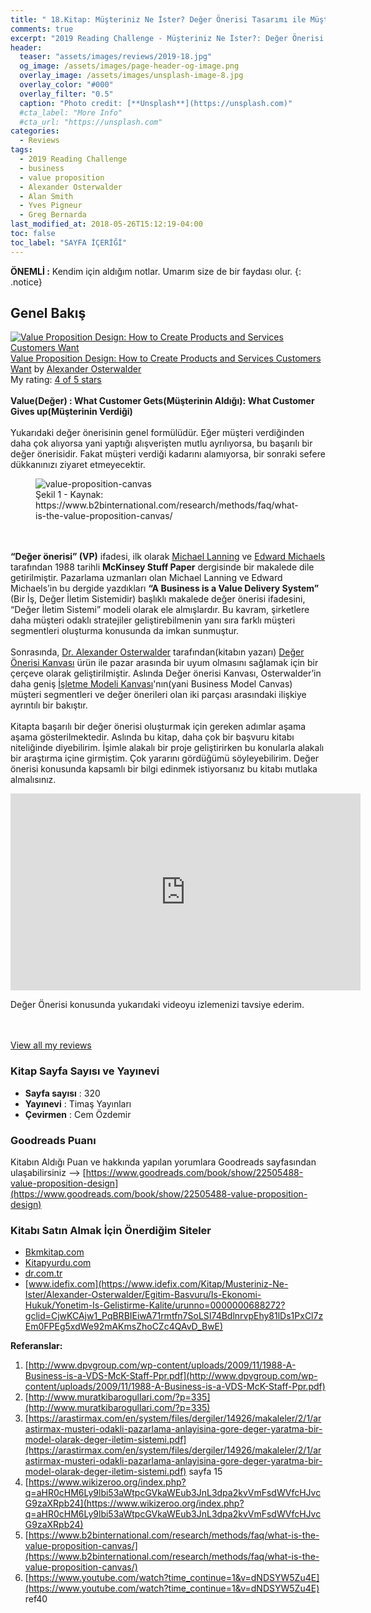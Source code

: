 ```yaml
---
title: " 18.Kitap: Müşteriniz Ne İster? Değer Önerisi Tasarımı ile Müşteri Odaklı Yönetim"
comments: true
excerpt: "2019 Reading Challenge - Müşteriniz Ne İster?: Değer Önerisi Tasarımı ile Müşteri Odaklı Yönetim(Value Proposition Design: How to Create Products and Services Customers Want) - Yazar: Alan Smith, Yves Pigneur, Alexander Osterwalder, Greg Bernarda"
header:
  teaser: "assets/images/reviews/2019-18.jpg"
  og_image: /assets/images/page-header-og-image.png
  overlay_image: /assets/images/unsplash-image-8.jpg
  overlay_color: "#000"
  overlay_filter: "0.5"
  caption: "Photo credit: [**Unsplash**](https://unsplash.com)"
  #cta_label: "More Info"
  #cta_url: "https://unsplash.com"
categories:
  - Reviews
tags:
  - 2019 Reading Challenge
  - business
  - value proposition
  - Alexander Osterwalder
  - Alan Smith
  - Yves Pigneur
  - Greg Bernarda
last_modified_at: 2018-05-26T15:12:19-04:00
toc: false
toc_label: "SAYFA İÇERİĞİ"
---
```




**ÖNEMLİ :** Kendim için aldığım notlar. Umarım size de bir faydası olur.
{: .notice}

## Genel Bakış

<a href="https://www.goodreads.com/book/show/22505488-value-proposition-design" style="float: left; padding-right: 20px"><img border="0" alt="Value Proposition Design: How to Create Products and Services Customers Want" src="https://i.gr-assets.com/images/S/compressed.photo.goodreads.com/books/1410066532l/22505488._SX98_.jpg" /></a><a href="https://www.goodreads.com/book/show/22505488-value-proposition-design">Value Proposition Design: How to Create Products and Services Customers Want</a> by <a href="https://www.goodreads.com/author/show/3309113.Alexander_Osterwalder">Alexander Osterwalder</a><br/>
My rating: <a href="https://www.goodreads.com/review/show/2833591874">4 of 5 stars</a><br /><br />
<b>Value(Değer) : What Customer Gets(Müşterinin Aldığı): What Customer Gives up(Müşterinin Verdiği)</b><br /><br />Yukarıdaki değer önerisinin genel formülüdür. Eğer müşteri verdiğinden daha çok alıyorsa yani yaptığı alışverişten mutlu ayrılıyorsa, bu başarılı bir değer önerisidir. Fakat müşteri verdiği kadarını alamıyorsa, bir sonraki sefere dükkanınızı ziyaret etmeyecektir.

<figure >
  <img src="{{ site.url }}{{ site.baseurl }}/assets/images/reviews/value-proposition-canvas.png" alt="value-proposition-canvas">
  <figcaption>Şekil 1 - Kaynak: https://www.b2binternational.com/research/methods/faq/what-is-the-value-proposition-canvas/ </figcaption>
</figure>

<br /><br /><b>“Değer önerisi” (VP)</b> ifadesi, ilk olarak <u>Michael Lanning</u> ve <u>Edward Michaels</u> tarafından 1988 tarihli <b>McKinsey Stuff Paper</b> dergisinde bir makalede dile getirilmiştir. Pazarlama uzmanları olan Michael Lanning ve Edward Michaels’in bu dergide yazdıkları <b>“A Business is a Value Delivery System”</b> (Bir İş, Değer İletim Sistemidir) başlıklı makalede değer önerisi ifadesini, “Değer İletim Sistemi” modeli olarak ele almışlardır. Bu kavram, şirketlere daha müşteri odaklı stratejiler geliştirebilmenin yanı sıra farklı müşteri segmentleri oluşturma konusunda da imkan sunmuştur.<br /><br />Sonrasında, <u>Dr. Alexander Osterwalder</u> tarafından(kitabın yazarı) <u>Değer Önerisi Kanvası</u> ürün ile pazar arasında bir uyum olmasını sağlamak için bir çerçeve olarak geliştirilmiştir. Aslında Değer önerisi Kanvası, Osterwalder’in daha geniş <u>İşletme Modeli Kanvası</u>'nın(yani Business Model Canvas) müşteri segmentleri ve değer önerileri olan iki parçası arasındaki ilişkiye ayrıntılı bir bakıştır.<br /><br />Kitapta başarılı bir değer önerisi oluşturmak için gereken adımlar aşama aşama gösterilmektedir. Aslında bu kitap, daha çok bir başvuru kitabı niteliğinde diyebilirim. İşimle alakalı bir proje geliştirirken bu konularla alakalı bir araştırma içine girmiştim. Çok yararını gördüğümü söyleyebilirim. Değer önerisi konusunda kapsamlı bir bilgi edinmek istiyorsanız bu kitabı mutlaka almalısınız.

<iframe width="560" height="315" src="https://www.youtube.com/embed/dNDSYW5Zu4E" frameborder="0" allow="accelerometer; autoplay; encrypted-media; gyroscope; picture-in-picture" allowfullscreen></iframe>

Değer Önerisi konusunda yukarıdaki videoyu izlemenizi tavsiye ederim.

<br/><br/>
<a href="https://www.goodreads.com/review/list/88145705-hasan-elik">View all my reviews</a>



### Kitap Sayfa Sayısı ve Yayınevi
- **Sayfa sayısı** : 320
- **Yayınevi** : Timaş Yayınları
- **Çevirmen** : Cem Özdemir

### Goodreads Puanı

Kitabın Aldığı Puan ve hakkında yapılan yorumlara Goodreads sayfasından ulaşabilirsiniz --> [https://www.goodreads.com/book/show/22505488-value-proposition-design](https://www.goodreads.com/book/show/22505488-value-proposition-design)

### Kitabı Satın Almak İçin Önerdiğim Siteler

- [Bkmkitap.com](https://www.bkmkitap.com/musteriniz-ne-ister?gclid=CjwKCAjw1_PqBRBIEiwA71rmtTAjOSz_gvie1vF3b8WDMeVjfZ4o9aB9pJ2dp-h_q0HES3oGrY9C7hoCPOIQAvD_BwE)
- [Kitapyurdu.com](https://www.kitapyurdu.com/kitap/musteriniz-ne-ister/392708.html?gclid=CjwKCAjw1_PqBRBIEiwA71rmtUt9NiFxn5dJrHiaAHZ31NhOM3cMcdKBZMgaFcv2QcYIir4jDsMYHxoCGTEQAvD_BwE)
- [dr.com.tr](https://www.dr.com.tr/Kitap/Musteriniz-Ne-Ister/Alexander-Osterwalder/Egitim-Basvuru/Is-Ekonomi-Hukuk/Yonetim-Is-Gelistirme-Kalite/urunno=0000000688272)
- [www.idefix.com](https://www.idefix.com/Kitap/Musteriniz-Ne-Ister/Alexander-Osterwalder/Egitim-Basvuru/Is-Ekonomi-Hukuk/Yonetim-Is-Gelistirme-Kalite/urunno=0000000688272?gclid=CjwKCAjw1_PqBRBIEiwA71rmtfn7SoLSI74BdlnrvpEhy81lDs1PxCl7zEm0FPEg5xdWe92mAKmsZhoCZc4QAvD_BwE)

**Referanslar:**

1. [http://www.dpvgroup.com/wp-content/uploads/2009/11/1988-A-Business-is-a-VDS-McK-Staff-Ppr.pdf](http://www.dpvgroup.com/wp-content/uploads/2009/11/1988-A-Business-is-a-VDS-McK-Staff-Ppr.pdf)
2. [http://www.muratkibarogullari.com/?p=335](http://www.muratkibarogullari.com/?p=335)
3. [https://arastirmax.com/en/system/files/dergiler/14926/makaleler/2/1/arastirmax-musteri-odakli-pazarlama-anlayisina-gore-deger-yaratma-bir-model-olarak-deger-iletim-sistemi.pdf](https://arastirmax.com/en/system/files/dergiler/14926/makaleler/2/1/arastirmax-musteri-odakli-pazarlama-anlayisina-gore-deger-yaratma-bir-model-olarak-deger-iletim-sistemi.pdf) sayfa 15
4. [https://www.wikizeroo.org/index.php?q=aHR0cHM6Ly9lbi53aWtpcGVkaWEub3JnL3dpa2kvVmFsdWVfcHJvcG9zaXRpb24](https://www.wikizeroo.org/index.php?q=aHR0cHM6Ly9lbi53aWtpcGVkaWEub3JnL3dpa2kvVmFsdWVfcHJvcG9zaXRpb24)
5. [https://www.b2binternational.com/research/methods/faq/what-is-the-value-proposition-canvas/](https://www.b2binternational.com/research/methods/faq/what-is-the-value-proposition-canvas/)
6. [https://www.youtube.com/watch?time_continue=1&v=dNDSYW5Zu4E](https://www.youtube.com/watch?time_continue=1&v=dNDSYW5Zu4E) ref40
